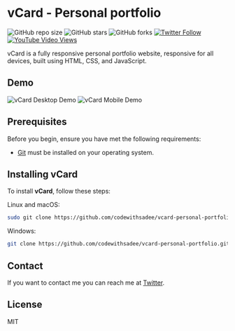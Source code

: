 # vCard - Personal portfolio

![GitHub repo size](https://img.shields.io/github/repo-size/Ttvpoopooumgood/Games)
![GitHub stars](https://img.shields.io/github/stars/TTVpoopooumgood/Games?style=social)
![GitHub forks](https://img.shields.io/github/forks/TTVPoopooumgood/Games?style=social)
[![Twitter Follow](https://img.shields.io/twitter/follow/PoopooumgoodTTV?style=social)](https://twitter.com/intent/follow?screen_name=Poopooumgood)
[![YouTube Video Views](https://img.shields.io/youtube/views/Dababby?style=social)](https://m.youtube.com/@PoopooumgoodTTV-Official)

vCard is a fully responsive personal portfolio website, responsive for all devices, built using HTML, CSS, and JavaScript.

## Demo

![vCard Desktop Demo](./website-demo-image/desktop.png "Desktop Demo")
![vCard Mobile Demo](./website-demo-image/mobile.png "Mobile Demo")

## Prerequisites

Before you begin, ensure you have met the following requirements:

* [Git](https://git-scm.com/downloads "Download Git") must be installed on your operating system.

## Installing vCard

To install **vCard**, follow these steps:

Linux and macOS:

```bash
sudo git clone https://github.com/codewithsadee/vcard-personal-portfolio.git
```

Windows:

```bash
git clone https://github.com/codewithsadee/vcard-personal-portfolio.git
```

## Contact

If you want to contact me you can reach me at [Twitter](https://www.twitter.com/codewithsadee).

## License

MIT
